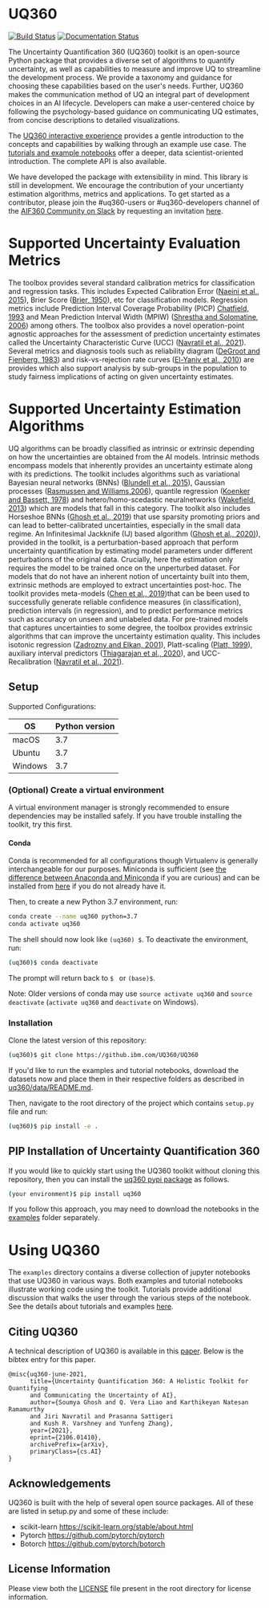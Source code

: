 # UQ360

[![Build Status](https://travis-ci.com/IBM/UQ360.svg?branch=main)](https://travis-ci.com/github/IBM/UQ360)
[![Documentation Status](https://readthedocs.org/projects/uq360/badge/?version=latest)](https://uq360.readthedocs.io/en/latest/?badge=latest)

The Uncertainty Quantification 360 (UQ360) toolkit is an open-source Python package that provides a diverse set of algorithms to quantify uncertainty, as well as capabilities to measure and improve UQ to streamline the development process. We provide a taxonomy and guidance for choosing these capabilities based on the user's needs. Further, UQ360 makes the communication method of UQ an integral part of development choices in an AI lifecycle. Developers can make a user-centered choice by following the psychology-based guidance on communicating UQ estimates, from concise descriptions to detailed visualizations.

The [UQ360 interactive experience](http://uq360.mybluemix.net/) provides a gentle introduction to the concepts and capabilities by walking through an example use case. The [tutorials and example notebooks](./examples) offer a deeper, data scientist-oriented introduction. The complete API is also available.

We have developed the package with extensibility in mind. This library is still in development. We encourage the contribution of your uncertianty estimation algorithms, metrics and applications. 
To get started as a contributor, please join the #uq360-users or #uq360-developers channel of the [AIF360 Community on Slack](https://aif360.slack.com) by requesting an invitation [here](https://join.slack.com/t/aif360/shared_invite/zt-5hfvuafo-X0~g6tgJQ~7tIAT~S294TQ).

# Supported Uncertainty Evaluation Metrics

The toolbox provides several standard calibration metrics for classification and regression tasks. This includes Expected Calibration Error ([Naeini et al., 2015](https://ojs.aaai.org/index.php/AAAI/article/view/9602)), Brier Score ([Brier,  1950](https://doi.org/10.1175/1520-0493(1950)078<0001:VOFEIT>2.0.CO;2)), etc for classification models. Regression metrics include Prediction Interval Coverage Probability (PICP) [Chatfield, 1993](https://www.jstor.org/stable/1391361?seq=1) and Mean Prediction Interval Width (MPIW) ([Shrestha and Solomatine, 2006](https://pubmed.ncbi.nlm.nih.gov/16530384/)) among others. The toolbox also provides a novel operation-point agnostic approaches for the assessment of prediction uncertainty estimates called the Uncertainty Characteristic Curve (UCC) ([Navratil et al., 2021](https://arxiv.org/abs/2106.00858)). Several metrics and diagnosis tools such as reliability diagram ([DeGroot and Fienberg, 1983](https://www.jstor.org/stable/2987588?seq=1)) and risk-vs-rejection rate curves ([El-Yaniv et al., 2010](https://www.jmlr.org/papers/volume11/el-yaniv10a/el-yaniv10a.pdf)) are provides which also support analysis by sub-groups in the population to study fairness implications of acting on given uncertainty estimates.

# Supported Uncertainty Estimation Algorithms

UQ algorithms can be broadly classified as intrinsic or extrinsic depending on how the uncertainties are obtained from the AI models. Intrinsic methods encompass models that inherently provides an uncertainty estimate along with its predictions. The toolkit includes algorithms such as variational Bayesian neural  networks  (BNNs)  ([Blundell et  al., 2015](http://proceedings.mlr.press/v37/blundell15.html)),  Gaussian  processes  ([Rasmussen  and  Williams,2006](https://mitpress.mit.edu/books/gaussian-processes-machine-learning)), quantile regression ([Koenker and Bassett, 1978](https://people.eecs.berkeley.edu/~jordan/sail/readings/koenker-bassett.pdf)) and hetero/homo-scedastic neuralnetworks ([Wakefield, 2013](https://link.springer.com/book/10.1007/978-1-4419-0925-1)) which are models that fall in this category. The toolkit also includes Horseshoe BNNs ([Ghosh et al., 2019](https://www.jmlr.org/papers/v20/19-236.html)) that use sparsity promoting priors and can lead to better-calibrated uncertainties, especially in the small data regime. An Infinitesimal Jackknife (IJ) based algorithm ([Ghosh et al., 2020)](https://papers.nips.cc/paper/2020/hash/636efd4f9aeb5781e9ea815cdd633e52-Abstract.html)), provided in the toolkit, is a perturbation-based approach that perform uncertainty quantification by estimating model parameters under different perturbations of the original data. Crucially, here the estimation only requires the model to be trained once on the unperturbed dataset. For models that do not have an inherent notion of uncertainty built into them, extrinsic methods are employed to extract uncertainties post-hoc. The toolkit provides meta-models ([Chen et al., 2019](http://proceedings.mlr.press/v89/chen19c.html))that can be been used to successfully generate reliable confidence measures (in classification), prediction intervals (in regression), and to predict performance metrics such as accuracy on unseen and unlabeled data. For pre-trained models that captures uncertainties to some degree, the toolbox provides extrinsic algorithms that can improve the uncertainty estimation quality. This includes isotonic regression ([Zadrozny and Elkan, 2001](https://cseweb.ucsd.edu/~elkan/calibrated.pdf)), Platt-scaling ([Platt, 1999](http://citeseerx.ist.psu.edu/viewdoc/summary?doi=10.1.1.41.1639&g)),  auxiliary interval predictors ([Thiagarajan et al., 2020](https://ojs.aaai.org//index.php/AAAI/article/view/6062)), and UCC-Recalibration ([Navratil et al., 2021](https://arxiv.org/abs/2106.00858)). 

## Setup

Supported Configurations:

| OS      | Python version |
| ------- | -------------- |
| macOS   | 3.7  |
| Ubuntu  | 3.7  |
| Windows | 3.7  |


### (Optional) Create a virtual environment

A virtual environment manager is strongly recommended to ensure dependencies may be installed safely. If you have trouble installing the toolkit, try this first.

#### Conda

Conda is recommended for all configurations though Virtualenv is generally
interchangeable for our purposes. Miniconda is sufficient (see [the difference between Anaconda and
Miniconda](https://conda.io/docs/user-guide/install/download.html#anaconda-or-miniconda)
if you are curious) and can be installed from
[here](https://conda.io/miniconda.html) if you do not already have it.

Then, to create a new Python 3.7 environment, run:

```bash
conda create --name uq360 python=3.7
conda activate uq360
```

The shell should now look like `(uq360) $`. To deactivate the environment, run:

```bash
(uq360)$ conda deactivate
```

The prompt will return back to `$ ` or `(base)$`.

Note: Older versions of conda may use `source activate uq360` and `source
deactivate` (`activate uq360` and `deactivate` on Windows).


### Installation

Clone the latest version of this repository:

```bash
(uq360)$ git clone https://github.ibm.com/UQ360/UQ360
```

If you'd like to run the examples and tutorial notebooks, download the datasets now and place them in
their respective folders as described in
[uq360/data/README.md](uq360/data/README.md).

Then, navigate to the root directory of the project which contains `setup.py` file and run:

```bash
(uq360)$ pip install -e .
```

## PIP Installation of Uncertainty Quantification 360

If you would like to quickly start using the UQ360 toolkit without cloning this repository, then you can install the [uq360 pypi package](https://pypi.org/project/uq360/) as follows. 

```bash
(your environment)$ pip install uq360
```

If you follow this approach, you may need to download the notebooks in the [examples](./examples) folder separately.

# Using UQ360

The `examples` directory contains a diverse collection of jupyter notebooks that use UQ360 in various ways. Both examples and tutorial notebooks illustrate working code using the toolkit. Tutorials provide additional discussion that walks the user through the various steps of the notebook. See the details about tutorials and examples [here](examples/README.md).

## Citing UQ360

A technical description of UQ360 is available in this
[paper](https://arxiv.org/abs/2106.01410). Below is the bibtex entry for this
paper.

```
@misc{uq360-june-2021,
      title={Uncertainty Quantification 360: A Holistic Toolkit for Quantifying 
      and Communicating the Uncertainty of AI}, 
      author={Soumya Ghosh and Q. Vera Liao and Karthikeyan Natesan Ramamurthy 
      and Jiri Navratil and Prasanna Sattigeri 
      and Kush R. Varshney and Yunfeng Zhang},
      year={2021},
      eprint={2106.01410},
      archivePrefix={arXiv},
      primaryClass={cs.AI}
}
```

## Acknowledgements

UQ360 is built with the help of several open source packages. All of these are listed in setup.py and some of these include: 
* scikit-learn https://scikit-learn.org/stable/about.html
* Pytorch https://github.com/pytorch/pytorch
* Botorch https://github.com/pytorch/botorch

## License Information

Please view both the [LICENSE](./LICENSE) file present in the root directory for license information.
